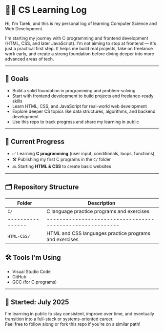 # 👨‍💻 CS Learning Log

Hi, I'm Tarek, and this is my personal log of learning Computer Science and Web Development.

I'm starting my journey with C programming and frontend development (HTML, CSS, and later JavaScript). I'm not aiming to stop at frontend — it's just a practical first step. It helps me build real projects, take on freelance work early, and create a strong foundation before diving deeper into more advanced areas of tech.

---

## 🎯 Goals

- Build a solid foundation in programming and problem-solving
- Start with frontend development to build projects and freelance-ready skills
- Learn HTML, CSS, and JavaScript for real-world web development
- Explore deeper CS topics like data structures, algorithms, and backend development
- Use this repo to track progress and share my learning in public

---

## 📘 Current Progress

- ✅ Learning **C programming** (user input, conditionals, loops, functions)
- 🛠 Publishing my first C programs in the `C/` folder
- 🔜 Starting **HTML & CSS** to create basic websites

---

## 🗂 Repository Structure

| Folder         | Description                                             |
|----------------|---------------------------------------------------------|
| `C/`           | C language practice programs and exercises              |
|----------------|---------------------------------------------------------|
|   `HTML-CSS/`  |  HTML and CSS languages practice programs and exercises |


## 🛠 Tools I'm Using

- Visual Studio Code
- GitHub
- GCC (for C programs)

---

## 📅 Started: July 2025

I'm learning in public to stay consistent, improve over time, and eventually transition into a full-stack or systems-oriented career.  
Feel free to follow along or fork this repo if you're on a similar path!

